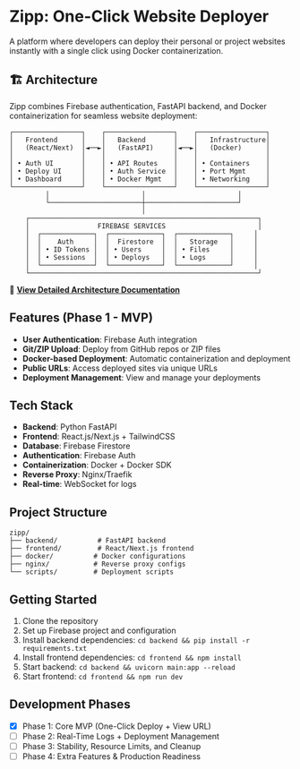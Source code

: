 # Zipp: One-Click Website Deployer

A platform where developers can deploy their personal or project websites instantly with a single click using Docker containerization.

## 🏗️ Architecture

Zipp combines Firebase authentication, FastAPI backend, and Docker containerization for seamless website deployment:

```
┌─────────────────┐    ┌─────────────────┐    ┌─────────────────┐
│   Frontend      │    │   Backend       │    │   Infrastructure│
│   (React/Next)  │◄──►│   (FastAPI)     │◄──►│   (Docker)      │
│                 │    │                 │    │                 │
│ • Auth UI       │    │ • API Routes    │    │ • Containers    │
│ • Deploy UI     │    │ • Auth Service  │    │ • Port Mgmt     │
│ • Dashboard     │    │ • Docker Mgmt   │    │ • Networking    │
└─────────────────┘    └─────────────────┘    └─────────────────┘
         │                       │                       │
         └───────────────────────┼───────────────────────┘
                                 │
    ┌─────────────────────────────────────────────────────────┐
    │                 FIREBASE SERVICES                       │
    │  ┌─────────────┐  ┌─────────────┐  ┌─────────────┐     │
    │  │    Auth     │  │  Firestore  │  │   Storage   │     │
    │  │ • ID Tokens │  │ • Users     │  │ • Files     │     │
    │  │ • Sessions  │  │ • Deploys   │  │ • Logs      │     │
    │  └─────────────┘  └─────────────┘  └─────────────┘     │
    └─────────────────────────────────────────────────────────┘
```

📖 **[View Detailed Architecture Documentation](docs/architecture.md)**

## Features (Phase 1 - MVP)

- **User Authentication**: Firebase Auth integration
- **Git/ZIP Upload**: Deploy from GitHub repos or ZIP files
- **Docker-based Deployment**: Automatic containerization and deployment
- **Public URLs**: Access deployed sites via unique URLs
- **Deployment Management**: View and manage your deployments

## Tech Stack

- **Backend**: Python FastAPI
- **Frontend**: React.js/Next.js + TailwindCSS
- **Database**: Firebase Firestore
- **Authentication**: Firebase Auth
- **Containerization**: Docker + Docker SDK
- **Reverse Proxy**: Nginx/Traefik
- **Real-time**: WebSocket for logs

## Project Structure

```
zipp/
├── backend/          # FastAPI backend
├── frontend/         # React/Next.js frontend
├── docker/          # Docker configurations
├── nginx/           # Reverse proxy configs
└── scripts/         # Deployment scripts
```

## Getting Started

1. Clone the repository
2. Set up Firebase project and configuration
3. Install backend dependencies: `cd backend && pip install -r requirements.txt`
4. Install frontend dependencies: `cd frontend && npm install`
5. Start backend: `cd backend && uvicorn main:app --reload`
6. Start frontend: `cd frontend && npm run dev`

## Development Phases

- [x] Phase 1: Core MVP (One-Click Deploy + View URL)
- [ ] Phase 2: Real-Time Logs + Deployment Management
- [ ] Phase 3: Stability, Resource Limits, and Cleanup
- [ ] Phase 4: Extra Features & Production Readiness 